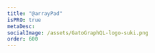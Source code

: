 ```yaml
---
title: "@arrayPad"
isPRO: true
metaDesc:
socialImage: /assets/GatoGraphQL-logo-suki.png
order: 600
---
```

